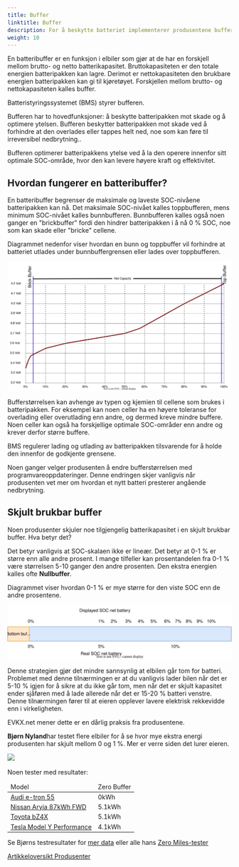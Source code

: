 ```yaml
---
title: Buffer
linktitle: Buffer
description: For å beskytte batteriet implementerer produsentene buffere på batterier.
weight: 10
---
```

<!-- markdownlint-disable MD033 -->

En batteribuffer er en funksjon i elbiler som gjør at de har en forskjell mellom brutto- og netto batterikapasitet. Bruttokapasiteten er den totale energien batteripakken kan lagre. Derimot er nettokapasiteten den brukbare energien batteripakken kan gi til kjøretøyet. Forskjellen mellom brutto- og nettokapasiteten kalles buffer.

Batteristyringssystemet (BMS) styrer bufferen.

Bufferen har to hovedfunksjoner: å beskytte batteripakken mot skade og å optimere ytelsen. Bufferen beskytter batteripakken mot skade ved å forhindre at den overlades eller tappes helt ned, noe som kan føre til irreversibel nedbrytning.. 

Bufferen optimerer batteripakkens ytelse ved å la den operere innenfor sitt optimale SOC-område, hvor den kan levere høyere kraft og effektivitet.

## Hvordan fungerer en batteribuffer?

En batteribuffer begrenser de maksimale og laveste SOC-nivåene batteripakken kan nå. Det maksimale SOC-nivået kalles toppbufferen, mens minimum SOC-nivået kalles bunnbufferen. Bunnbufferen kalles også noen ganger en "brickbuffer" fordi den hindrer batteripakken i å nå 0 % SOC, noe som kan skade eller "bricke" cellene.

Diagrammet nedenfor viser hvordan en bunn og toppbuffer vil forhindre at batteriet utlades under bunnbuffergrensen eller lades over toppbufferen.

<a href="chargecurve.drawio.svg">
     <img src="chargecurve.drawio.svg" class="img-fluid">
</a>

Bufferstørrelsen kan avhenge av typen og kjemien til cellene som brukes i batteripakken. For eksempel kan noen celler ha en høyere toleranse for overlading eller overutlading enn andre, og dermed kreve mindre buffere. Noen celler kan også ha forskjellige optimale SOC-områder enn andre og krever derfor større buffere.

BMS regulerer lading og utlading av batteripakken tilsvarende for å holde den innenfor de godkjente grensene.

Noen ganger velger produsenten å endre bufferstørrelsen med programvareoppdateringer. Denne endringen skjer vanligvis når produsenten vet mer om hvordan et nytt batteri presterer angående nedbrytning.

## Skjult brukbar buffer

Noen produsenter skjuler noe tilgjengelig batterikapasitet i en skjult brukbar buffer. Hva betyr det?

Det betyr vanligvis at SOC-skalaen ikke er lineær. Det betyr at 0-1 % er større enn alle andre prosent. I mange tilfeller kan prosentandelen fra 0-1 % være størrelsen 5-10 ganger den andre prosenten. Den ekstra energien kalles ofte <b>Nullbuffer</b>.

Diagrammet viser hvordan 0-1 % er mye større for den viste SOC enn de andre prosentene.

<a href="hiddenbuffer.drawio.svg">
     <img src="hiddenbuffer.drawio.svg" class="img-fluid">
</a>

Denne strategien gjør det mindre sannsynlig at elbilen går tom for batteri. Problemet med denne tilnærmingen er at du vanligvis lader bilen når det er 5-10 % igjen for å sikre at du ikke går tom, men når det er skjult kapasitet ender sjåføren med å lade allerede når det er 15-20 % batteri venstre. Denne tilnærmingen fører til at eieren opplever lavere elektrisk rekkevidde enn i virkeligheten.

EVKX.net mener dette er en dårlig praksis fra produsentene.

<b>Bjørn Nyland</b>har testet flere elbiler for å se hvor mye ekstra energi produsenten har skjult mellom 0 og 1 %. Mer er verre siden det lurer eieren.

<img src="https://media.evkx.net/multimedia/technology/battery/tbzeromile_1_st.jpg" class="img-fluid">

  Noen tester med resultater:
<table class="table table-striped">
<thead>
    <tr>
        <td>
        Model
        </td>
        <td>
        Zero Buffer
        </td>
    </tr>
</thead>
<tbody>
    <tr>
        <td><a href="https://www.youtube.com/watch?v=2rSuFCrf-C0" target="_blank">Audi e-tron 55</a></td>
        <td>0kWh</td>
    </tr>
    <tr>
        <td><a href="https://www.youtube.com/watch?v=OR5JRd0g_Q8" target="_blank">Nissan Aryia 87kWh FWD</a></td>
        <td>5.1kWh</td>
    </tr>
    <tr>
        <td><a href="https://www.youtube.com/watch?v=dAM1CIlJ1xQ" target="_blank">Toyota bZ4X</a></td>
        <td>5.1kWh</td>
    </tr>
    <tr>
        <td><a href="https://www.youtube.com/watch?v=y675YCgSnlc" target="_blank">Tesla Model Y Performance</a></td>
        <td>4.1kWh</td>
    </tr>
</tbody>
</table>

Se Bjørns testresultater for <a href="https://docs.google.com/spreadsheets/d/1V6ucyFGKWuSQzvI8lMzvvWJHrBS82echMVJH37kwgjE/edit#gid=52159941" target="_blank">mer data</a> eller alle hans <a href="https://www.youtube.com/playlist?list=PLqKx2qnB8Xv6ddxPVkiqQZMNyLtYjqQkq" target="_blank">Zero Miles-tester</a>

<div class="mt-3 mb-3">
    <a href="../" class="btn btn-outline-secondary">Artikkeloversikt <i class="bi-card-list"></i></a>
    <a href="../manufactors/" class="btn btn-primary float-end">Produsenter <i class="bi-arrow-right-circle"></i></a>
</div>